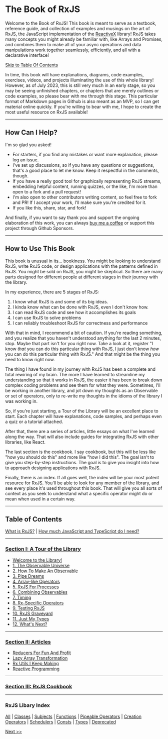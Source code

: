 # The Book of RxJS

Welcome to the Book of RxJS!  This book is meant to serve as a textbook, reference guide, and collection of examples and musings on the art of RxJS, the JavaScript implementation of the [ReactiveX](https://reactivex.io/) library!  RxJS takes many concepts you might already be familiar with, like Arrays and Promises, and combines them to make all of your async operations and data manipulations work together seamlessly, efficiently, and all with a declarative interface!

[Skip to Table Of Contents](./README.md#table-of-contents)

In time, this book will have explanations, diagrams, code examples, exercises, videos, and projects illuminating the use of this whole library!  However, as of July 2023, this is still very much in an early stage, so you may be seeing unfinished chapters, or chapters that are merely outlines or code examples, so please bear with me through this stage.  This particular format of Markdown pages in Github is also meant as an MVP, so I can get material online quickly.  If you're willing to bear with me, I hope to create the most useful resource on RxJS available!

---
## How Can I Help?

I'm so glad you asked!  

* For starters, if you find any mistakes or want more explanation, please log an issue.
* I've set up discussions, so if you have any questions or suggestions, that's a good place to let me know.  Keep it respectful in the comments, though. 
* If you have a really good tool for graphically representing RxJS streams, embedding helpful content, running quizzes, or the like, I'm more than open to a fork and a pull request!
* I'm also open to other contributors writing content, so feel free to fork and PR!  If I accept your work, I'll make sure you're credited for it.
* If you like this, share, star, and fork!

And finally, if you want to say thank you and support the ongoing elaboration of this work, you can always [buy me a coffee](https://ko-fi.com/yesthatjoelshinness) or support this project through Github Sponsors.

---
## How to Use This Book

This book is unusual in its... bookiness.  You might be looking to understand RxJS, write RxJS code, or design applications with the patterns defined in RxJS.  You might be sold on RxJS, you might be skeptical.  So there are many parts designed for different people at different stages in their journey with the library.

In my experience, there are 5 stages of RxJS:

1. I know what RxJS is and some of its big ideas.
1. I kinda know what can be done with RxJS, even I don't know how.
1. I can read RxJS code and see how it accomplishes its goals
1. I can use RxJS to solve problems
1. I can reliably troubleshoot RxJS for correctness and performance

With that in mind, I recommend a bit of caution.  If you're reading something, and you realize that you haven't understood anything for the last 2 minutes, stop.  Maybe that part isn't for you right now.  Take a look at it, register "I know *that* you can do this particular thing with RxJS, I just don't know *how* you can do this particular thing with RxJS."  And that might be the thing you need to know right now.

The thing I have found in my journey with RxJS has been a complete and total rewiring of my brain.  The more I have learned to streamline my understanding so that it works in RxJS, the easier it has been to break down complex coding problems and see them for what they were.  Sometimes, I'll be working in another library, and jot down my thoughts as an Observable or set of operators, only to re-write my thoughts in the idioms of the library I was working in.

So, if you're just starting, a Tour of the Library will be an excellent place to start.  Each chapter will have explanations, code samples, and perhaps even a quiz or a tutorial attached.

After that, there are a series of articles, little essays on what I've learned along the way.  That will also include guides for integrating RxJS with other libraries, like React.

The last section is the cookbook.  I say cookbook, but this will be less like "how you should do this" and more like "how I did this".  The goal isn't to give you step-by-step instructions.  The goal is to give you insight into how to approach designing applications with RxJS.

Finally, there is an index.  If all goes well, the index will be your most potent resource for RxJS.  You'll be able to look for any member of the library, and see every place it's used throughout this book.  That will give you all sorts of context as you seek to understand what a specific operator might do or mean when used in a certain way.

---
## Table of Contents

[What is RxJS?](./00-what-is-rxjs.md) | [How much JavaScript and TypeScript do I need?](./01-how-much-javascript.md)

---

### [Section I: A Tour of the Library](./section-1/00-home.md)

* [Welcome to the Library!](./section-1/00-home.md)
* [1. The Observable Universe](./section-1/01-the-observable-universe.md)
* [2. How To Make An Observable](./section-1/02-how-to-make-an-observable.md)
* [3. Pipe Dreams](./section-1/03-pipe-dreams.md)
* [4. Array-like Operators](./section-1/04-array-like-operators.md)
* [5. RxJS For Processes](./section-1/05-rxjs-for-processes.md)
* [6. Combining Observables](./section-1/06-combining-observables.md)
* [7. Timing](./section-1/07-timing.md)
* [8. Rx-Specific Operators](./section-1/08-rx-specific-operators.md)
* [9. Testing RxJS](./section-1/09-testing-rxjs.md)
* [10. RxJS Graveyard](./section-1/10-rxjs-graveyard.md)
* [11. Just My Types](./section-1/11-just-my-types.md)
* [12. What's Next?](./section-1/12-whats-next.md)

---

### [Section II: Articles](./section-2/00-home.md)

* [Reducers For Fun And Profit](./section-2/01-reducers-for-fun-and-profit.md)
* [Lazy Array Transformation](./section-2/02-lazy-array-transformation.md)
* [Rx Utils I Keep Making](./section-2/03-rx-utils-i-keep-making.md)
* [Reactive Programming](./section-2/04-reactive-programming.md)

---

### [Section III: RxJS Cookbook](./section-3/00-home.md)

___

### RxJS Libary Index

[All](./index/all.md) | [Classes](./index/classes.md) | [Subjects](./index/classes.md#subjects) | [Functions](./index/functions.md) | [Pipeable Operators](./index/functions.md#pipeable-operators) | [Creation Operators](./index/functions.md#creation-operators) | [Schedulers](./index/consts.md#schedulers) | [Consts](./index/consts.md) | [Types](./index/types.md) | [Deprecated](./index/deprecated.md)

[Next >>](./00-what-is-rxjs.md)
